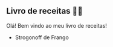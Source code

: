 ## Livro de receitas :woman_cook:

Olá! Bem vindo ao meu livro de receitas!

- Strogonoff de Frango 

##  

